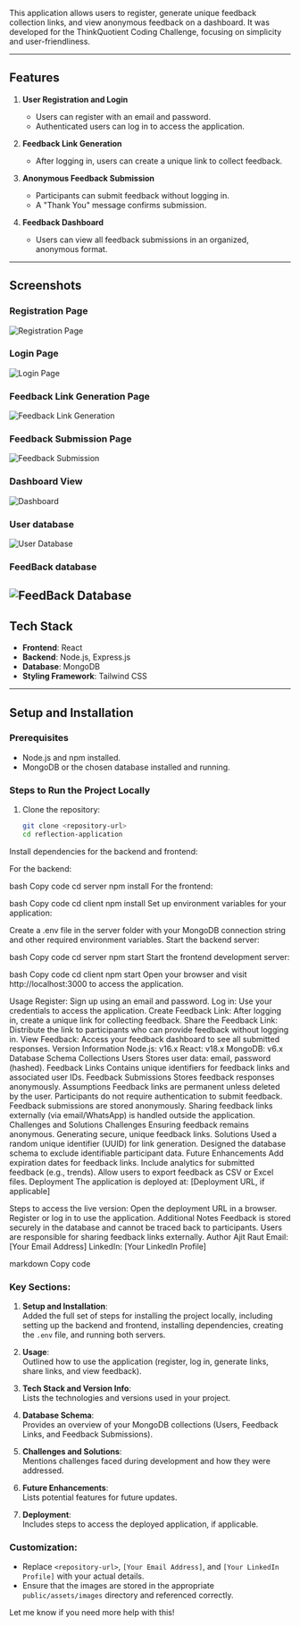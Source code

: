 
This application allows users to register, generate unique feedback collection links, and view anonymous feedback on a dashboard. It was developed for the ThinkQuotient Coding Challenge, focusing on simplicity and user-friendliness.

---

## **Features**

1. **User Registration and Login**  
   - Users can register with an email and password.
   - Authenticated users can log in to access the application.

2. **Feedback Link Generation**  
   - After logging in, users can create a unique link to collect feedback.

3. **Anonymous Feedback Submission**  
   - Participants can submit feedback without logging in.
   - A "Thank You" message confirms submission.

4. **Feedback Dashboard**  
   - Users can view all feedback submissions in an organized, anonymous format.

---

## **Screenshots**

### Registration Page  
![Registration Page](client/public/assets/images/register.png)

### Login Page  
![Login Page](client/public/assets/images/login.png)

### Feedback Link Generation Page  
![Feedback Link Generation](client/public/assets/images/link-generate.png)

### Feedback Submission Page  
![Feedback Submission](client/public/assets/images/feedbackform.png)

### Dashboard View  
![Dashboard](client/public/assets/images/dashboard.png)

### User database
![User Database](client/public/assets/images/userdatabse.png)

### FeedBack database
![FeedBack Database](client/public/assets/images/feedBackdatabase.png)
---

## **Tech Stack**

- **Frontend**: React
- **Backend**: Node.js, Express.js
- **Database**: MongoDB 
- **Styling Framework**: Tailwind CSS  

---

## **Setup and Installation**

### Prerequisites  
- Node.js and npm installed.  
- MongoDB or the chosen database installed and running.

### Steps to Run the Project Locally  
1. Clone the repository:  
   ```bash
   git clone <repository-url>
   cd reflection-application
   
Install dependencies for the backend and frontend:

For the backend:

bash
Copy code
cd server
npm install
For the frontend:

bash
Copy code
cd client
npm install
Set up environment variables for your application:

Create a .env file in the server folder with your MongoDB connection string and other required environment variables.
Start the backend server:

bash
Copy code
cd server
npm start
Start the frontend development server:

bash
Copy code
cd client
npm start
Open your browser and visit http://localhost:3000 to access the application.

Usage
Register: Sign up using an email and password.
Log in: Use your credentials to access the application.
Create Feedback Link: After logging in, create a unique link for collecting feedback.
Share the Feedback Link: Distribute the link to participants who can provide feedback without logging in.
View Feedback: Access your feedback dashboard to see all submitted responses.
Version Information
Node.js: v16.x
React: v18.x
MongoDB: v6.x
Database Schema
Collections
Users
Stores user data: email, password (hashed).
Feedback Links
Contains unique identifiers for feedback links and associated user IDs.
Feedback Submissions
Stores feedback responses anonymously.
Assumptions
Feedback links are permanent unless deleted by the user.
Participants do not require authentication to submit feedback.
Feedback submissions are stored anonymously.
Sharing feedback links externally (via email/WhatsApp) is handled outside the application.
Challenges and Solutions
Challenges
Ensuring feedback remains anonymous.
Generating secure, unique feedback links.
Solutions
Used a random unique identifier (UUID) for link generation.
Designed the database schema to exclude identifiable participant data.
Future Enhancements
Add expiration dates for feedback links.
Include analytics for submitted feedback (e.g., trends).
Allow users to export feedback as CSV or Excel files.
Deployment
The application is deployed at: [Deployment URL, if applicable]

Steps to access the live version:
Open the deployment URL in a browser.
Register or log in to use the application.
Additional Notes
Feedback is stored securely in the database and cannot be traced back to participants.
Users are responsible for sharing feedback links externally.
Author
Ajit Raut
Email: [Your Email Address]
LinkedIn: [Your LinkedIn Profile]

markdown
Copy code

### Key Sections:

1. **Setup and Installation**:  
   Added the full set of steps for installing the project locally, including setting up the backend and frontend, installing dependencies, creating the `.env` file, and running both servers.

2. **Usage**:  
   Outlined how to use the application (register, log in, generate links, share links, and view feedback).

3. **Tech Stack and Version Info**:  
   Lists the technologies and versions used in your project.

4. **Database Schema**:  
   Provides an overview of your MongoDB collections (Users, Feedback Links, and Feedback Submissions).

5. **Challenges and Solutions**:  
   Mentions challenges faced during development and how they were addressed.

6. **Future Enhancements**:  
   Lists potential features for future updates.

7. **Deployment**:  
   Includes steps to access the deployed application, if applicable.

### Customization:
- Replace `<repository-url>`, `[Your Email Address]`, and `[Your LinkedIn Profile]` with your actual details.
- Ensure that the images are stored in the appropriate `public/assets/images` directory and referenced correctly.

Let me know if you need more help with this!